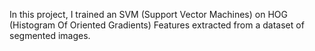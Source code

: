 In this project, I trained an SVM (Support Vector Machines) on HOG (Histogram Of Oriented Gradients) Features extracted from a dataset of segmented images. 
